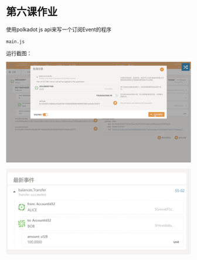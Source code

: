 # 第六课作业

使用polkadot js api来写一个订阅Event的程序

`main.js`



运行截图：



![](./images/img2.png)

![](./images/img3.png)

